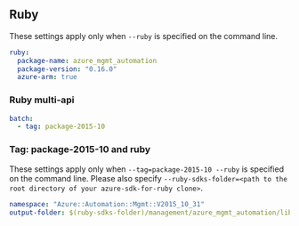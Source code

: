 ## Ruby

These settings apply only when `--ruby` is specified on the command line.

``` yaml $(ruby)
ruby:
  package-name: azure_mgmt_automation
  package-version: "0.16.0"
  azure-arm: true  
```

### Ruby multi-api

``` yaml $(ruby) && $(multiapi)
batch:
  - tag: package-2015-10
```

### Tag: package-2015-10 and ruby

These settings apply only when `--tag=package-2015-10 --ruby` is specified on the command line.
Please also specify `--ruby-sdks-folder=<path to the root directory of your azure-sdk-for-ruby clone>`.

``` yaml $(tag) == 'package-2015-10' && $(ruby)
namespace: "Azure::Automation::Mgmt::V2015_10_31"
output-folder: $(ruby-sdks-folder)/management/azure_mgmt_automation/lib
```

